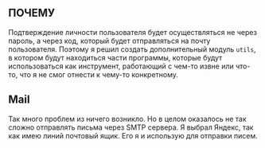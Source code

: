 ## ПОЧЕМУ

Подтверждение личности пользователя будет осуществляться не через пароль, а через код, который будет отправляться на почту пользователя. Поэтому я решил создать дополнительный модуль `utils`, в котором будут находиться части программы, которые будут использоваться как инструмент, работающий с чем-то извне или что-то, что я не смог отнести к чему-то конкретному.

## Mail

Так много проблем из ничего возникло. Но в целом оказалось не так сложно отправлять письма через SMTP сервера. Я выбрал Яндекс, так как имею линий почтовый ящик. Его я и использую для отправки писем.